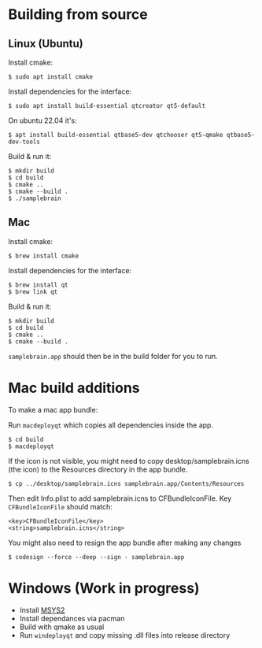 # Building from source
## Linux (Ubuntu)
Install cmake:

    $ sudo apt install cmake

Install dependencies for the interface:

    $ sudo apt install build-essential qtcreator qt5-default

On ubuntu 22.04 it's:

    $ apt install build-essential qtbase5-dev qtchooser qt5-qmake qtbase5-dev-tools
    
Build & run it:

    $ mkdir build
    $ cd build
    $ cmake ..
    $ cmake --build .
    $ ./samplebrain

## Mac
Install cmake:

    $ brew install cmake

Install dependencies for the interface:

    $ brew install qt
    $ brew link qt

Build & run it:

    $ mkdir build
    $ cd build
    $ cmake ..
    $ cmake --build .

`samplebrain.app` should then be in the build folder for you to run.

# Mac build additions

To make a mac app bundle:

Run `macdeployqt` which copies all dependencies inside the app.

    $ cd build
    $ macdeployqt

If the icon is not visible, you might need to copy desktop/samplebrain.icns (the icon) to the Resources directory in the app bundle.

    $ cp ../desktop/samplebrain.icns samplebrain.app/Contents/Resources

Then edit Info.plist to add samplebrain.icns to CFBundleIconFile. Key `CFBundleIconFile` should match:

	<key>CFBundleIconFile</key>
	<string>samplebrain.icns</string>

You might also need to resign the app bundle after making any changes

    $ codesign --force --deep --sign - samplebrain.app

# Windows (Work in progress)

* Install [MSYS2](https://www.msys2.org/)
* Install dependances via pacman
* Build with qmake as usual
* Run `windeployqt` and copy missing .dll files into release directory

 